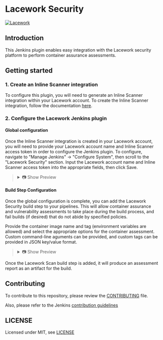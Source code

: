 # Lacework Security

[![Lacework](https://techally-content.s3-us-west-1.amazonaws.com/public-content/lacework_logo_full.png)](https://www.lacework.com)

## Introduction

This Jenkins plugin enables easy integration with the Lacework security platform to perform container assurance assessments.

## Getting started

### 1. Create an Inline Scanner integration

To configure this plugin, you will need to generate an Inline Scanner integration within your Lacework account. To create the Inline Scanner integration, follow the documentation <a target="_blank" href="https://docs.lacework.com/integrate-inline-scanner">here</a>.

### 2. Configure the Lacework Jenkins plugin

#### Global configuration

Once the Inline Scanner integration is created in your Lacework account, you will need to provide your Lacework account name and Inline Scanner access token in order to configure the Jenkins plugin. To configure, navigate to "Manage Jenkins" -> "Configure System", then scroll to the "Lacework Security" section. Input the Lacework account name and Inline Scanner access token into the appropriate fields, then click Save.

<blockquote>
<details>
<summary>📷 Show Preview</summary>

![Lacework Security - Global Settings](docs/global_settings.png)

</details>
</blockquote>

#### Build Step Configuration

Once the global configuration is complete, you can add the Lacework Security build step to your pipelines. This will allow container assurance and vulnerability assessments to take place during the build process, and fail builds (if desired) that do not abide by specified policies.

Provide the container image name and tag (environment variables are allowed) and select the appropriate options for the container assessment. Custom command-line aguments can be provided, and custom tags can be provided in JSON key/value format.

<blockquote>
<details>
<summary>📷 Show Preview</summary>

![Lacework Security - Build Step](docs/build_step.png)

</details>
</blockquote>

Once the Lacework Scan build step is added, it will produce an assessment report as an artifact for the build.

## Contributing

To contribute to this repository, please review the [CONTRIBUTING](CONTRIBUTING.md) file.

Also, please refer to the Jenkins [contribution guidelines](https://github.com/jenkinsci/.github/blob/master/CONTRIBUTING.md)

## LICENSE

Licensed under MIT, see [LICENSE](LICENSE.md)
